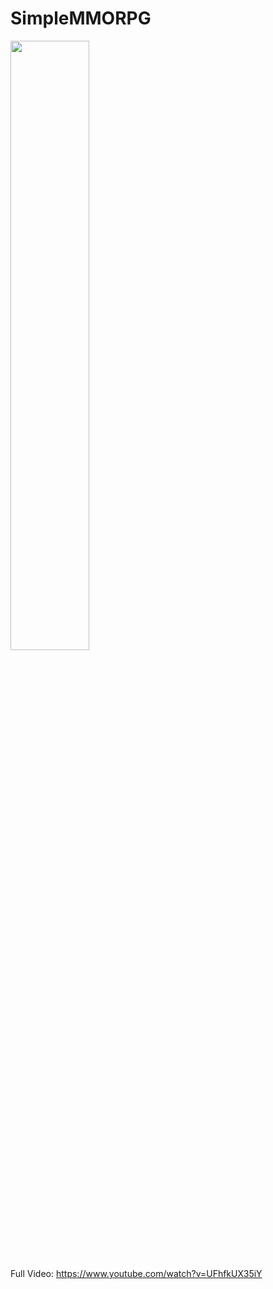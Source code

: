 # SimpleMMORPG

<img src="https://user-images.githubusercontent.com/32826146/94729657-f7140d00-039c-11eb-8e9e-334446b39227.gif" width="50%" height="50%"></img>

Full Video: https://www.youtube.com/watch?v=UFhfkUX35iY